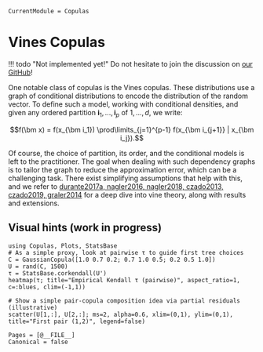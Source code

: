 ```@meta
CurrentModule = Copulas
```

# Vines Copulas

!!! todo "Not implemented yet!"
    Do not hesitate to join the discussion on [our GitHub](https://github.com/lrnv/Copulas.jl)!

One notable class of copulas is the Vines copulas. These distributions use a graph of conditional distributions to encode the distribution of the random vector. To define such a model, working with conditional densities, and given any ordered partition $\bm i_1, ..., \bm i_p$ of $1, ..., d$, we write:

$$f(\bm x) = f(x_{\bm i_1}) \prod\limits_{j=1}^{p-1} f(x_{\bm i_{j+1}} | x_{\bm i_j}).$$

Of course, the choice of partition, its order, and the conditional models is left to the practitioner. The goal when dealing with such dependency graphs is to tailor the graph to reduce the approximation error, which can be a challenging task. There exist simplifying assumptions that help with this, and we refer to [durante2017a, nagler2016, nagler2018, czado2013, czado2019, graler2014](@cite) for a deep dive into vine theory, along with results and extensions.

## Visual hints (work in progress)

```@example 1
using Copulas, Plots, StatsBase
# As a simple proxy, look at pairwise τ to guide first tree choices
C = GaussianCopula([1.0 0.7 0.2; 0.7 1.0 0.5; 0.2 0.5 1.0])
U = rand(C, 1500)
τ = StatsBase.corkendall(U')
heatmap(τ; title="Empirical Kendall τ (pairwise)", aspect_ratio=1, c=:blues, clim=(-1,1))
```

```@example 1
# Show a simple pair-copula composition idea via partial residuals (illustrative)
scatter(U[1,:], U[2,:]; ms=2, alpha=0.6, xlim=(0,1), ylim=(0,1), title="First pair (1,2)", legend=false)
```


```@bibliography
Pages = [@__FILE__]
Canonical = false
```